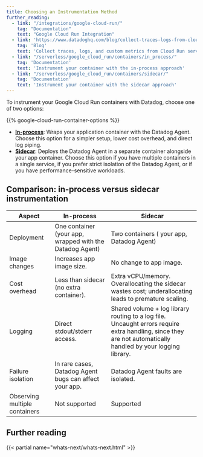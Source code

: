 ```yaml
---
title: Choosing an Instrumentation Method
further_reading:
  - link: "/integrations/google-cloud-run/"
    tag: "Documentation"
    text: "Google Cloud Run Integration"
  - link: 'https://www.datadoghq.com/blog/collect-traces-logs-from-cloud-run-with-datadog/'
    tag: 'Blog'
    text: 'Collect traces, logs, and custom metrics from Cloud Run services'
  - link: "/serverless/google_cloud_run/containers/in_process/"
    tag: 'Documentation'
    text: 'Instrument your container with the in-process approach'
  - link: "/serverless/google_cloud_run/containers/sidecar/"
    tag: 'Documentation'
    text: 'Instrument your container with the sidecar approach'
---
```


To instrument your Google Cloud Run containers with Datadog, choose one of two options:

{{% google-cloud-run-container-options %}}

- [**In-process**][1]: Wraps your application container with the Datadog Agent. Choose this option for a simpler setup, lower cost overhead, and direct log piping.
- [**Sidecar**][2]: Deploys the Datadog Agent in a separate container alongside your app container. Choose this option if you have multiple containers in a single service, if you prefer strict isolation of the Datadog Agent, or if you have performance-sensitive workloads.

## Comparison: in-process versus sidecar instrumentation

| Aspect                        | In-process                                               | Sidecar                                                                                                                                                      |
|-------------------------------|----------------------------------------------------------|--------------------------------------------------------------------------------------------------------------------------------------------------------------|
| Deployment                    | One container (your app, wrapped with the Datadog Agent) | Two containers ( your app, Datadog Agent)                                                                                                                    |
| Image changes                 | Increases app image size.                                | No change to app image.                                                                                                                                      |
| Cost overhead                 | Less than sidecar (no extra container).                  | Extra vCPU/memory. Overallocating the sidecar wastes cost; underallocating leads to premature scaling.                                                       |
| Logging                       | Direct stdout/stderr access.                             | Shared volume + log library routing to a log file. Uncaught errors require extra handling, since they are not automatically handled by your logging library. |
| Failure isolation             | In rare cases, Datadog Agent bugs can affect your app.   | Datadog Agent faults are isolated.                                                                                                                           |
| Observing multiple containers | Not supported                                            | Supported                                                                                                                                                    |
## Further reading

{{< partial name="whats-next/whats-next.html" >}}

[1]: /serverless/google_cloud_run/containers/in_process
[2]: /serverless/google_cloud_run/containers/sidecar
